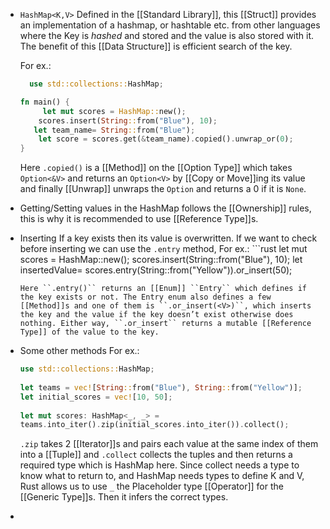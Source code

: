 - ``HashMap<K,V>``
  Defined in the [[Standard Library]], this [[Struct]] provides an implementation of a hashmap, or hashtable etc. from other languages where the Key is *hashed* and stored and the value is also stored with it. The benefit of this [[Data Structure]] is efficient search of the key.
  
  For ex.:
  ```rust
    use std::collections::HashMap;
  
  fn main() {
       let mut scores = HashMap::new();
      scores.insert(String::from("Blue"), 10);
     let team_name= String::from("Blue");
      let score = scores.get(&team_name).copied().unwrap_or(0);
  }
  ```
  
  Here ``.copied()`` is a [[Method]] on the [[Option Type]] which takes ``Option<&V>`` and returns an ``Option<V>`` by [[Copy or Move]]ing its value and finally [[Unwrap]] unwraps the ``Option`` and returns a 0 if it is ``None``.
- Getting/Setting values in the HashMap follows the [[Ownership]] rules, this is why it is recommended to use [[Reference Type]]s.
- Inserting
  If a key exists then its value is overwritten. If  we want to check before inserting we can use the ``.entry`` method,
  For ex.:
      ```rust
  let mut scores = HashMap::new();
  scores.insert(String::from("Blue"), 10);
   let insertedValue= scores.entry(String::from("Yellow")).or_insert(50);
  
  ```
  Here ``.entry()`` returns an [[Enum]] ``Entry`` which defines if the key exists or not. The Entry enum also defines a few [[Method]]s and one of them is ``.or_insert(<V>)``, which inserts the key and the value if the key doesn’t exist otherwise does nothing. Either way, ``.or_insert`` returns a mutable [[Reference Type]] of the value to the key.
- Some other methods
  For ex.:
  ```rust
  use std::collections::HashMap;
   
  let teams = vec![String::from("Blue"), String::from("Yellow")];
  let initial_scores = vec![10, 50];
   
  let mut scores: HashMap<_, _> =
  teams.into_iter().zip(initial_scores.into_iter()).collect();
  ```
  ``.zip`` takes 2 [[Iterator]]s and pairs each value at the same index of them into a [[Tuple]] and ``.collect`` collects the tuples and then returns a required type which is HashMap here. Since collect needs a type to know what to return to, and HashMap needs types to define K and V, Rust allows us to use ``_`` the Placeholder type [[Operator]] for the [[Generic Type]]s. Then it infers the correct types.
-